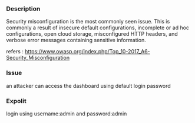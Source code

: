 ### Description

Security misconfiguration is the most commonly seen issue. This is commonly a result of insecure default configurations, incomplete or ad hoc configurations, open cloud storage, misconfigured HTTP headers, and verbose error messages containing sensitive information.

refers : https://www.owasp.org/index.php/Top_10-2017_A6-Security_Misconfiguration

### Issue 

an attacker can access the dashboard using default login password

### Expolit 

login using username:admin and password:admin
